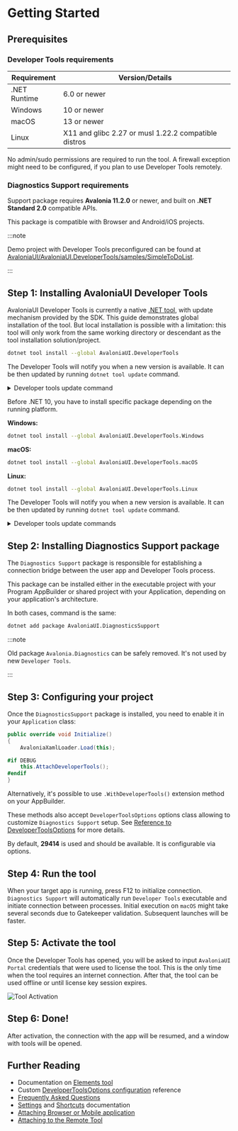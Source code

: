 # Getting Started

## Prerequisites

### Developer Tools requirements

| Requirement | Version/Details |
|------------|-----------------|
| .NET Runtime | 6.0 or newer |
| Windows | 10 or newer |
| macOS | 13 or newer |
| Linux | X11 and glibc 2.27 or musl 1.22.2 compatible distros |

No admin/sudo permissions are required to run the tool. A firewall exception might need to be configured, if you plan to use Developer Tools remotely.

### Diagnostics Support requirements

Support package requires **Avalonia 11.2.0** or newer, and built on **.NET Standard 2.0** compatible APIs.

This package is compatible with Browser and Android/iOS projects.

:::note

Demo project with Developer Tools preconfigured can be found at [AvaloniaUI/AvaloniaUI.DeveloperTools/samples/SimpleToDoList](https://github.com/AvaloniaUI/AvaloniaUI.DeveloperTools/tree/main/samples/SimpleToDoList#simpletodolist).

:::

## Step 1: Installing AvaloniaUI Developer Tools

AvaloniaUI Developer Tools is currently a native [.NET tool](https://learn.microsoft.com/en-us/dotnet/core/tools/global-tools), with update mechanism provided by the SDK.
This guide demonstrates global installation of the tool. But local installation is possible with a limitation: this tool will only work from the same working directory or descendant as the tool installation solution/project.

<Tabs>
<TabItem value="net10" label=".NET 10+" default>

```bash
dotnet tool install --global AvaloniaUI.DeveloperTools
```

The Developer Tools will notify you when a new version is available. It can be then updated by running `dotnet tool update` command.

<details>
<summary>Developer tools update command</summary>

```bash
dotnet tool update --global AvaloniaUI.DeveloperTools
```

</details>


</TabItem>
<TabItem value="net6" label=".NET 8">

Before .NET 10, you have to install specific package depending on the running platform.

**Windows:**

```bash
dotnet tool install --global AvaloniaUI.DeveloperTools.Windows
```

**macOS:**

```bash
dotnet tool install --global AvaloniaUI.DeveloperTools.macOS
```

**Linux:**

```bash
dotnet tool install --global AvaloniaUI.DeveloperTools.Linux
```

The Developer Tools will notify you when a new version is available. It can be then updated by running `dotnet tool update` command.

<details>
<summary>Developer tools update commands</summary>

**Windows:**

```bash
dotnet tool update --global AvaloniaUI.DeveloperTools.Windows
```

**macOS:**

```bash
dotnet tool update --global AvaloniaUI.DeveloperTools.macOS
```

**Linux:**

```bash
dotnet tool update --global AvaloniaUI.DeveloperTools.Linux
```

</details>

</TabItem>
</Tabs>

## Step 2: Installing Diagnostics Support package

The `Diagnostics Support` package is responsible for establishing a connection bridge between the user app and Developer Tools process.

This package can be installed either in the executable project with your Program AppBuilder or shared project with your Application, depending on your application's architecture.

In both cases, command is the same:

```bash
dotnet add package AvaloniaUI.DiagnosticsSupport
```

:::note

Old package `Avalonia.Diagnostics` can be safely removed. It's not used by new `Developer Tools`.

:::

## Step 3: Configuring your project

Once the `DiagnosticsSupport` package is installed, you need to enable it in your `Application` class:

```csharp
public override void Initialize()
{
    AvaloniaXamlLoader.Load(this);

#if DEBUG
    this.AttachDeveloperTools();
#endif
}
```

Alternatively, it's possible to use `.WithDeveloperTools()` extension method on your AppBuilder.

These methods also accept `DeveloperToolsOptions` options class allowing to customize `Diagnostics Support` setup. See [Reference to DeveloperToolsOptions](./advanced/options-reference.md) for more details.

By default, **29414** is used and should be available. It is configurable via options.

## Step 4: Run the tool

When your target app is running, press F12 to initialize connection.
`Diagnostics Support` will automatically run `Developer Tools` executable and initiate connection between processes.
Initial execution on `macOS` might take several seconds due to Gatekeeper validation. Subsequent launches will be faster.

## Step 5: Activate the tool

Once the Developer Tools has opened, you will be asked to input `AvaloniaUI Portal` credentials that were used to license the tool. This is the only time when the tool requires an internet connection. After that, the tool can be used offline or until license key session expires.

![Tool Activation](../../../static/img/dev-tools/tool-activation.png)

## Step 6: Done!

After activation, the connection with the app will be resumed, and a window with tools will be opened. 

## Further Reading

- Documentation on [Elements tool](./tools/elements)
- Custom [DeveloperToolsOptions configuration](./advanced/options-reference.md) reference
- [Frequently Asked Questions](./faq)
- [Settings](./settings.md) and [Shortcuts](./shortcuts.md) documentation
- [Attaching Browser or Mobile application](./advanced/attaching-browser-or-mobile.md)
- [Attaching to the Remote Tool](./advanced/attaching-to-the-remote-tool.md)
